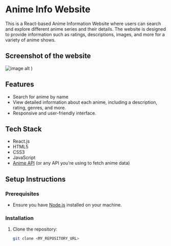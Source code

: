 
# Anime Info Website

This is a React-based Anime Information Website where users can search and explore different anime series and their details. The website is designed to provide information such as ratings, descriptions, images, and more for a variety of anime shows.

## Screenshot of the website
![image alt](https://github.com/user-attachments/assets/920c6cad-e0db-4fa6-a76e-2a864e6efe57)
)

## Features
- Search for anime by name
- View detailed information about each anime, including a description, rating, genres, and more.
- Responsive and user-friendly interface.
  
## Tech Stack
- React.js
- HTML5
- CSS3
- JavaScript
- [Anime API](https://animeapi.com) (or any API you're using to fetch anime data)

## Setup Instructions

### Prerequisites
- Ensure you have [Node.js](https://nodejs.org/) installed on your machine.
  
### Installation

1. Clone the repository:
   ```bash
   git clone <MY_REPOSITORY_URL>
